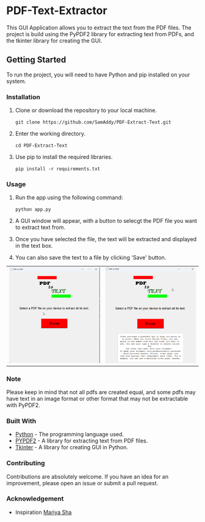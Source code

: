 # PDF-Text-Extractor
This GUI Application allows you to extract the text from the PDF files. The project is build using the PyPDF2 library for extracting text from PDFs, and the tkinter library for creating the GUI.

## Getting Started
To run the project, you will need to have Python and pip installed on your system.

### Installation
1. Clone or download the repository to your local machine.

   ```
   git clone https://github.com/SamAddy/PDF-Extract-Text.git
   ```

2. Enter the working directory.

   ```
   cd PDF-Extract-Text
   ```

3. Use pip to install the required libraries.

   ```
   pip install -r requirements.txt
   ```

### Usage
1. Run the app using the following command:

   ```
   python app.py
   ```

2. A GUI window will appear, with a button to selecgt the PDF file you want to extract text from. 

3. Once you have selected the file, the text will be extracted and displayed in the text box. 

4. You can also save the text to a file by clicking 'Save' button.

<!--
<p align="center">
<img src="https://github.com/SamAddy/PDF-Extract-Text/blob/main/Stage1.png" width=50% alt="Browse file"/>
<img src="https://github.com/SamAddy/PDF-Extract-Text/blob/main/Stage2.png" width=50% alt="Display extractedtext">
</p>


<p align="center">
![Browse file](https://github.com/SamAddy/PDF-Extract-Text/blob/main/Stage1.png)
![Diplay text in textbox](https://github.com/SamAddy/PDF-Extract-Text/blob/main/Stage2.png)
</p>
-->

<table align="center">
  <tr>
    <td>
      <img src="https://github.com/SamAddy/PDF-Extract-Text/blob/main/Stage1.png" alt="image1" width="400"/>
    </td>
    <td>
      <img src="https://github.com/SamAddy/PDF-Extract-Text/blob/main/Stage2.png" alt="image2" width="400"/>
    </td>
  </tr>
</table>



### Note 
Please keep in mind that not all pdfs are created equal, and some pdfs may have text in an image format or other format that may not be extractable with PyPDF2.

### Built With
 * [Python](https://www.python.org/) - The programming language used.
 * [PYPDF2](https://pypi.org/project/PyPDF2/) - A library for extracting text from PDF files.
 * [Tkinter](https://docs.python.org/3/library/tk.html) - A library for creating GUI in Python.

### Contributing 
Contributions are absolutely welcome. If you have an idea for an improvement, please open an issue or submit a pull request.

### Acknowledgement
* Inspiration [Mariya Sha](https://github.com/MariyaSha/PDFextract_text)
